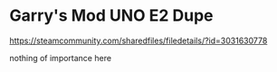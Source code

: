 # Garry's Mod UNO E2 Dupe
https://steamcommunity.com/sharedfiles/filedetails/?id=3031630778

nothing of importance here